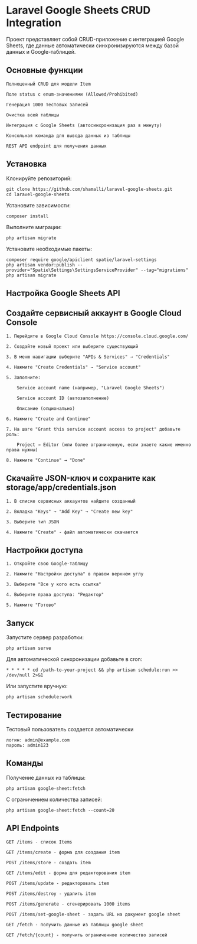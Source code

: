 # Laravel Google Sheets CRUD Integration

Проект представляет собой CRUD-приложение с интеграцией Google Sheets, где данные автоматически синхронизируются между базой данных и Google-таблицей.

## Основные функции

    Полноценный CRUD для модели Item

    Поле status с enum-значениями (Allowed/Prohibited)

    Генерация 1000 тестовых записей

    Очистка всей таблицы

    Интеграция с Google Sheets (автосинхронизация раз в минуту)

    Консольная команда для вывода данных из таблицы

    REST API endpoint для получения данных

## Установка

Клонируйте репозиторий:

    git clone https://github.com/shamalli/laravel-google-sheets.git
    cd laravel-google-sheets

Установите зависимости:

    composer install

Выполните миграции:

    php artisan migrate

Установите необходимые пакеты:

    composer require google/apiclient spatie/laravel-settings
    php artisan vendor:publish --provider="Spatie\Settings\SettingsServiceProvider" --tag="migrations"
    php artisan migrate

## Настройка Google Sheets API

## Создайте сервисный аккаунт в Google Cloud Console

    1. Перейдите в Google Cloud Console https://console.cloud.google.com/

    2. Создайте новый проект или выберите существующий

    3. В меню навигации выберите "APIs & Services" → "Credentials"

    4. Нажмите "Create Credentials" → "Service account"

    5. Заполните:

        Service account name (например, "Laravel Google Sheets")

        Service account ID (автозаполнение)

        Описание (опционально)

    6. Нажмите "Create and Continue"

    7. На шаге "Grant this service account access to project" добавьте роль:

        Project → Editor (или более ограниченную, если знаете какие именно права нужны)

    8. Нажмите "Continue" → "Done"

## Скачайте JSON-ключ и сохраните как storage/app/credentials.json

    1. В списке сервисных аккаунтов найдите созданный

    2. Вкладка "Keys" → "Add Key" → "Create new key"

    3. Выберите тип JSON

    4. Нажмите "Create" - файл автоматически скачается

## Настройки доступа

    1. Откройте свою Google-таблицу

    2. Нажмите "Настройки доступа" в правом верхнем углу

    3. Выберите "Все у кого есть ссылка"

    4. Выберите права доступа: "Редактор"

    5. Нажмите "Готово"

## Запуск

Запустите сервер разработки:

    php artisan serve

Для автоматической синхронизации добавьте в cron:

    * * * * * cd /path-to-your-project && php artisan schedule:run >> /dev/null 2>&1

Или запустите вручную:

    php artisan schedule:work

## Тестирование

Тестовый пользователь создается автоматически

    логин: admin@example.com
    пароль: admin123

## Команды

Получение данных из таблицы:

    php artisan google-sheet:fetch

С ограничением количества записей:

    php artisan google-sheet:fetch --count=20

## API Endpoints

    GET /items - список Items

    GET /items/create - форма для создания item

    POST /items/store - создать item

    GET /items/edit - форма для редакторования item

    POST /items/update - редакторовать item

    POST /items/destroy - удалить item

    POST /items/generate - сгенерировать 1000 items

    POST /items/set-google-sheet - задать URL на документ google sheet

    GET /fetch - получить данные из таблицы google sheet

    GET /fetch/{count} - получить ограниченное количество записей
